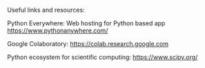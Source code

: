 Useful links and resources:

Python Everywhere: Web hosting for Python based app
https://www.pythonanywhere.com/

Google Colaboratory:
https://colab.research.google.com

Python ecosystem for scientific computing:
https://www.scipy.org/
